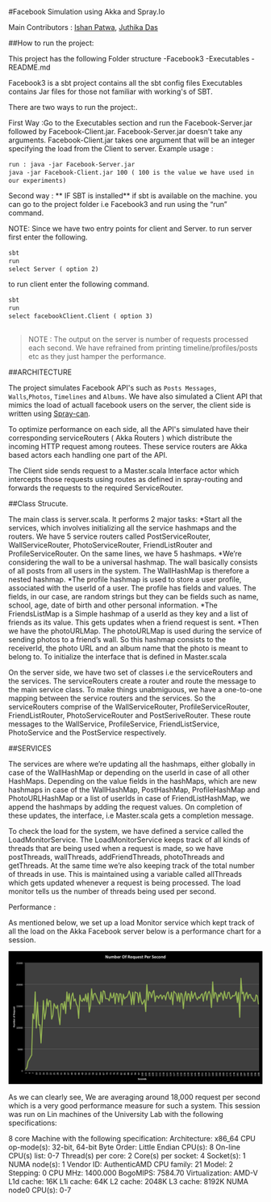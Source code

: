 
#Facebook Simulation using Akka and Spray.Io

Main Contributors : [Ishan Patwa](http://riddle4045.github.io/blog/), [Juthika Das](http://djuthika.github.io/)

##How to run the project:

This project has the following Folder structure 
-Facebook3
-Executables
-README.md


Facebook3 is a sbt project contains all the sbt config files Executables contains Jar files for those not familiar with working's of SBT.


There are two ways to run the project:.

First Way :Go to the Executables section and run the Facebook-Server.jar followed by Facebook-Client.jar.
Facebook-Server.jar doesn't take any arguments.
Facebook-Client.jar takes  one argument that will be an integer specifying the load  from the Client to server.
Example usage :
```
run : java -jar Facebook-Server.jar 
java -jar Facebook-Client.jar 100 ( 100 is the value we have used in our experiments)
```

Second way : ** IF SBT is installed**
 if sbt is available on the machine. you can go to the project folder i.e Facebook3 and run using the “run” command.

NOTE: Since we have two entry points for client and Server.
to run server first enter the following.
```
sbt 
run 
select Server ( option 2)
```

to run client enter the following command.

```
sbt 
run 
select facebookClient.Client ( option 3)
 
```

>NOTE : The output on the server is number of requests processed each second. 
We have refrained from printing timeline/profiles/posts etc as they just hamper the performance.


##ARCHITECTURE

The project simulates Facebook API's such as `Posts Messages`,` Walls`,`Photos`, `Timelines` and `Albums`. We have also simulated a Client API that mimics the load of actuall facebook users on the server, the client side is written using [Spray-can](http://spray.io/).

To optimize performance on each side, all the API's simulated have their corresponding serviceRouters ( Akka Routers ) which distribute the incoming HTTP request among routees. These service routers are Akka based actors each handling one part of the API. 

The Client side sends request to a Master.scala Interface actor which intercepts those requests using routes as defined in spray-routing and forwards the requests to the required ServiceRouter.


##Class Strucute.

The main class is server.scala. It performs 2 major tasks:
*Start all the services, which involves initializing all the service hashmaps and the routers. We have 5 service routers called PostServiceRouter, WallServiceRouter, PhotoServiceRouter, FriendListRouter and ProfileServiceRouter. On the same lines, we have 5 hashmaps. 
*We’re considering the wall to be a universal hashmap. The wall basically consists of all posts from all users in the system. The WallHashMap is therefore a nested hashmap. 
*The profile hashmap is used to store a user profile, associated with the userId of a user. The profile has fields and values. The fields, in our case, are random strings but they can be fields such as name, school, age, date of birth and other personal information.
*The FriendsListMap is a Simple hashmap of a userId as they key and a list of friends as its value. This gets updates when a friend request is sent. 
*Then we have the photoURLMap. The photoURLMap is used during the service of sending photos to a friend’s wall. So this hashmap consists to the receiverId, the photo URL and an album name that the photo is meant to belong to.
To initialize the interface that is defined in Master.scala

On the server side, we have two set of classes i.e the serviceRouters and the services. The serviceRouters create a router and route the message to the main service class. To make things unabmiguous, we have a one-to-one mapping between the service routers and the services. So the serviceRouters comprise of the WallServiceRouter, ProfileServiceRouter, FriendListRouter, PhotoServiceRouter and PostSeriveRouter. These route messages to the WallService, ProfileService, FriendListService, PhotoService and the PostService respectively. 


##SERVICES

The services are where we’re updating all the hashmaps, either globally in case of the WallHashMap or depending on the userId in case of all other HashMaps. Depending on the value fields in the hashMaps, which are new hashmaps in case of the WallHashMap, PostHashMap, ProfileHashMap and PhotoURLHashMap or a list of userIds in case of FriendListHashMap, we append the hashmaps by adding the request values. On completion of these updates, the interface, i.e Master.scala gets a completion message. 

To check the load for the system, we have defined a service called the LoadMonitorService. The LoadMonitorService keeps track of all kinds of threads that are being used when a request is made, so we have postThreads, wallThreads, addFriendThreads, photoThreads and getThreads. At the same time we’re also keeping track of the total number of threads in use. This is maintained using a variable called allThreads which gets updated whenever a request is being processed. The load monitor tells us the number of threads being used per second. 


Performance :

As mentioned below, we set up a load Monitor service which kept track of all the load on the Akka Facebook server  below is a performance chart for  a session. 

![Request Rate](resources/Untitled.png?raw=true "Title")

As we can clearly see, We are averaging around 18,000 request per second which is a very good performance measure for such a system. This session was run on Lin machines of the University Lab with the following specifications:

8 core Machine with the following specification:
Architecture:          x86_64
CPU op-mode(s):        32-bit, 64-bit
Byte Order:            Little Endian
CPU(s):                8
On-line CPU(s) list:   0-7
Thread(s) per core:    2
Core(s) per socket:    4
Socket(s):             1
NUMA node(s):          1
Vendor ID:             AuthenticAMD
CPU family:            21
Model:                 2
Stepping:              0
CPU MHz:               1400.000
BogoMIPS:              7584.70
Virtualization:        AMD-V
L1d cache:             16K
L1i cache:             64K
L2 cache:              2048K
L3 cache:              8192K
NUMA node0 CPU(s):     0-7
